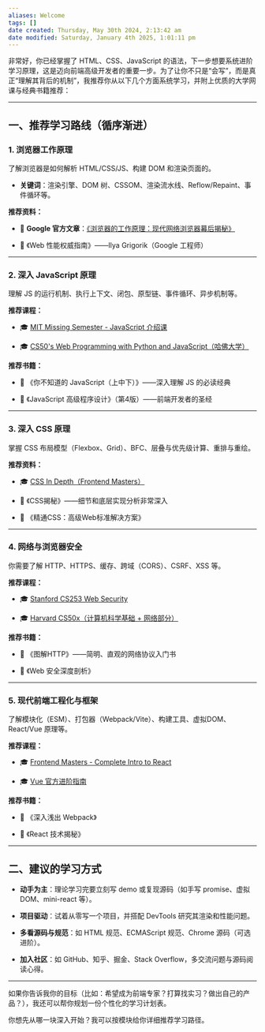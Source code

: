 ```yaml
---
aliases: Welcome
tags: []
date created: Thursday, May 30th 2024, 2:13:42 am
date modified: Saturday, January 4th 2025, 1:01:11 pm
---
```

非常好，你已经掌握了 HTML、CSS、JavaScript 的语法，下一步想要系统进阶学习原理，这是迈向前端高级开发者的重要一步。为了让你不只是“会写”，而是真正“理解其背后的机制”，我推荐你从以下几个方面系统学习，并附上优质的大学网课与经典书籍推荐：

---

## 一、推荐学习路线（循序渐进）

### 1. **浏览器工作原理**

了解浏览器是如何解析 HTML/CSS/JS、构建 DOM 和渲染页面的。

- **关键词**：渲染引擎、DOM 树、CSSOM、渲染流水线、Reflow/Repaint、事件循环等。
    

**推荐资料：**

- 🧠 **Google 官方文章**：[《浏览器的工作原理：现代网络浏览器幕后揭秘》](https://developer.chrome.com/blog/inside-browser-part1/)
    
- 📖 《Web 性能权威指南》——Ilya Grigorik（Google 工程师）
    

---

### 2. **深入 JavaScript 原理**

理解 JS 的运行机制、执行上下文、闭包、原型链、事件循环、异步机制等。

**推荐课程：**

- 🎓 [MIT Missing Semester - JavaScript 介绍课](https://missing.csail.mit.edu/)
    
- 🎓 [CS50's Web Programming with Python and JavaScript（哈佛大学）](https://cs50.harvard.edu/web/2020/)
    

**推荐书籍：**

- 📘 《你不知道的 JavaScript（上中下）》——深入理解 JS 的必读经典
    
- 📘 《JavaScript 高级程序设计》（第4版）——前端开发者的圣经
    

---

### 3. **深入 CSS 原理**

掌握 CSS 布局模型（Flexbox、Grid）、BFC、层叠与优先级计算、重排与重绘。

**推荐资料：**

- 🎓 [CSS In Depth（Frontend Masters）](https://frontendmasters.com/courses/css-in-depth/)
    
- 📘 《CSS揭秘》——细节和底层实现分析非常深入
    
- 📘 《精通CSS：高级Web标准解决方案》
    

---

### 4. **网络与浏览器安全**

你需要了解 HTTP、HTTPS、缓存、跨域（CORS）、CSRF、XSS 等。

**推荐课程：**

- 🎓 [Stanford CS253 Web Security](https://web.stanford.edu/class/cs253/)
    
- 🎓 [Harvard CS50x（计算机科学基础 + 网络部分）](https://cs50.harvard.edu/x/)
    

**推荐书籍：**

- 📘 《图解HTTP》——简明、直观的网络协议入门书
    
- 📘 《Web 安全深度剖析》
    

---

### 5. **现代前端工程化与框架**

了解模块化（ESM）、打包器（Webpack/Vite）、构建工具、虚拟DOM、React/Vue 原理等。

**推荐课程：**

- 🎓 [Frontend Masters - Complete Intro to React](https://frontendmasters.com/courses/complete-react-v8/)
    
- 🎓 [Vue 官方进阶指南](https://cn.vuejs.org/guide/introduction.html)
    

**推荐书籍：**

- 📘 《深入浅出 Webpack》
    
- 📘 《React 技术揭秘》
    

---

## 二、建议的学习方式

- **动手为主**：理论学习完要立刻写 demo 或复现源码（如手写 promise、虚拟 DOM、mini-react 等）。
    
- **项目驱动**：试着从零写一个项目，并搭配 DevTools 研究其渲染和性能问题。
    
- **多看源码与规范**：如 HTML 规范、ECMAScript 规范、Chrome 源码（可选进阶）。
    
- **加入社区**：如 GitHub、知乎、掘金、Stack Overflow，多交流问题与源码阅读心得。
    

---

如果你告诉我你的目标（比如：希望成为前端专家？打算找实习？做出自己的产品？），我还可以帮你规划一份个性化的学习计划表。

你想先从哪一块深入开始？我可以按模块给你详细推荐学习路径。